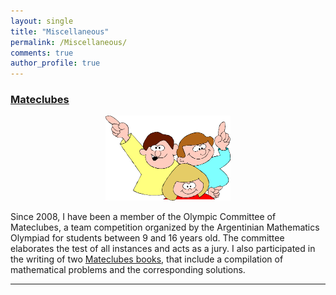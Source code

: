 ```yaml
---
layout: single
title: "Miscellaneous"
permalink: /Miscellaneous/
comments: true
author_profile: true
---
```


### [Mateclubes](https://www.oma.org.ar/mateclubes/index.php)

<p align="center">
<img src="/others/logo400.png"  width="200" height="135.5 "/>
</p>

Since 2008, I have been a member of the Olympic Committee of Mateclubes, a team competition organized by the Argentinian Mathematics Olympiad 
for students between 9 and 16 years old. The committee elaborates the test of all instances and acts as a jury. I also participated in the writing of two 
[Mateclubes books](https://www.oma.org.ar/mateclubes/index.php/info/bibliografia), that include a compilation of mathematical problems and the corresponding solutions.

--- 
